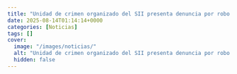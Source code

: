 ```yaml
---
title: "Unidad de crimen organizado del SII presenta denuncia por robo de salmón y prepara nuevas acciones"
date: 2025-08-14T01:14:14+0000
categories: [Noticias]
tags: []
cover:
  image: "/images/noticias/"
  alt: "Unidad de crimen organizado del SII presenta denuncia por robo de salmón y prepara nuevas acciones"
  hidden: false
---
```



